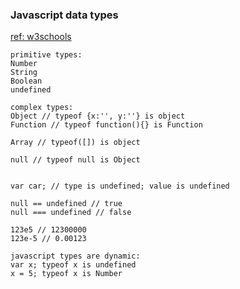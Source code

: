 ### Javascript data types
[ref: w3schools](https://www.w3schools.com/js/js_datatypes.asp)

```
primitive types:
Number
String
Boolean
undefined

complex types:
Object // typeof {x:'', y:''} is object
Function // typeof function(){} is Function

Array // typeof([]) is object

null // typeof null is Object


var car; // type is undefined; value is undefined

null == undefined // true
null === undefined // false

123e5 // 12300000
123e-5 // 0.00123

javascript types are dynamic: 
var x; typeof x is undefined
x = 5; typeof x is Number
```
